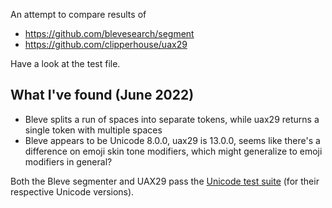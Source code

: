 An attempt to compare results of

- https://github.com/blevesearch/segment
- https://github.com/clipperhouse/uax29

Have a look at the test file.

## What I've found (June 2022)

- Bleve splits a run of spaces into separate tokens, while uax29 returns a single token with multiple spaces
- Bleve appears to be Unicode 8.0.0, uax29 is 13.0.0, seems like there's a difference on emoji skin tone modifiers, which might generalize to emoji modifiers in general?

Both the Bleve segmenter and UAX29 pass the [Unicode test suite](https://unicode.org/reports/tr41/tr41-28.html#Tests29) (for their respective Unicode versions).
